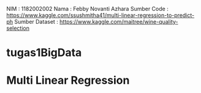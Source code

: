 NIM : 1182002002 
Nama : Febby Novanti Azhara
Sumber Code : https://www.kaggle.com/ssushmitha41/multi-linear-regression-to-predict-ph
Sumber Dataset : https://www.kaggle.com/maitree/wine-quality-selection

# tugas1BigData
# Multi Linear Regression
